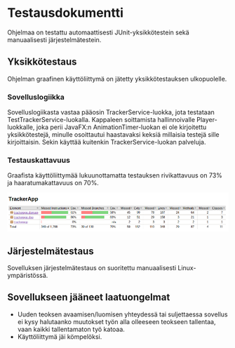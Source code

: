 # Testausdokumentti

Ohjelmaa on testattu automaattisesti JUnit-yksikkötestein sekä manuaalisesti järjestelmätestein.

## Yksikkötestaus

Ohjelman graafinen käyttöliittymä on jätetty yksikkötestauksen ulkopuolelle.

### Sovelluslogiikka

Sovelluslogiikasta vastaa pääosin TrackerService-luokka, jota testataan TestTrackerService-luokalla.
Kappaleen soittamista hallinnoivalle Player-luokkalle, joka perii JavaFX:n AnimationTimer-luokan ei ole
kirjoitettu yksikkötestejä, minulle osoittautui haastavaksi keksiä millaisia testejä sille kirjoittaisin.
Sekin käyttää kuitenkin TrackerService-luokan palveluja.

### Testauskattavuus

Graafista käyttöliittymää lukuunottamatta testauksen rivikattavuus on 73% ja haaratumakattavuus on 70%.

<img src="https://github.com/PetroLeh/ot-harjoitustyo/blob/master/dokumentaatio/testaus.png">

## Järjestelmätestaus

Sovelluksen järjestelmätestaus on suoritettu manuaalisesti Linux-ympäristössä.


## Sovellukseen jääneet laatuongelmat

- Uuden teoksen avaamisen/luomisen yhteydessä tai suljettaessa sovellus ei kysy halutaanko muutokset 
työn alla olleeseen teokseen tallentaa, vaan kaikki tallentamaton työ katoaa.
- Käyttöliittymä jäi kömpelöksi.
